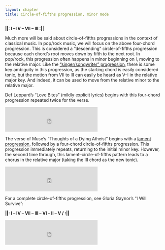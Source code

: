 ```yaml
---
layout: chapter
title: Circle-of-fifths progression, minor mode
---
```


**&#124;&#124;: I – IV – VII – III :&#124;&#124;**

Much more will be said about circle-of-fifths progressions in the context of classical music. In pop/rock music, we will focus on the above four-chord progression. This is considered a “descending” circle-of-fifths progression because each chord’s root moves down by fifth to the next root. In pop/rock, this progression often happens in minor beginning on I, moving to the relative major. Like the [“singer/songwriter” progression](popRockHarmony-sscp.html), there is some key ambiguity in this progression, as the starting chord is easily considered tonic, but the motion from VII to III can easily be heard as V–I in the relative major key. And indeed, it can be used to move from the relative minor to the relative major.

Def Leppard’s “Love Bites” (mildly explicit lyrics) begins with this four-chord progression repeated twice for the verse.

<iframe src="https://embed.spotify.com/?uri=spotify:track:3SoNMDkQr86wqib28yaBI7" width="300" height="80" frameborder="0" allowtransparency="true"></iframe><br>

The verse of Muse’s “Thoughts of a Dying Atheist” begins with a [lament progression](popRockHarmony-lament.html), followed by a four-chord circle-of-fifths progression. This progression immediately repeats, returning to the initial minor key. However, the second time through, this lament–circle-of-fifths pattern leads to a chorus in the relative major (taking the III chord as the new tonic).

<iframe src="https://embed.spotify.com/?uri=spotify:track:7LB6xhGZ0jCbP3PfUDA7yw" width="300" height="80" frameborder="0" allowtransparency="true"></iframe><br>

For a complete circle-of-fifths progression, see Gloria Gaynor’s “I Will Survive”:

**&#124;&#124;: I – IV – VII – III – VI – II – V / :&#124;&#124;**

<iframe src="https://embed.spotify.com/?uri=spotify:track:2DX0WG5OGLQLaXb41Cq1IA" width="300" height="80" frameborder="0" allowtransparency="true"></iframe><br>
